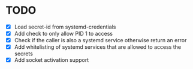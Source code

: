 # TODO

- [x] Load secret-id from systemd-credentials
- [x] Add check to only allow PID 1 to access
- [x] Check if the caller is also a systemd service otherwise return an error
- [x] Add whitelisting of systemd services that are allowed to access the secrets
- [x] Add socket activation support
